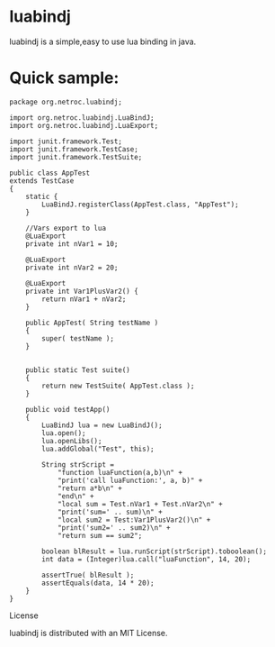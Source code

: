 # luabindj #

luabindj is a simple,easy to use lua binding in java.

# Quick sample: #

    package org.netroc.luabindj;
    
    import org.netroc.luabindj.LuaBindJ;
    import org.netroc.luabindj.LuaExport;
    
    import junit.framework.Test;
    import junit.framework.TestCase;
    import junit.framework.TestSuite;
    
    public class AppTest 
    extends TestCase
    {
    	static {
    		LuaBindJ.registerClass(AppTest.class, "AppTest");
    	}
    	
    	//Vars export to lua
    	@LuaExport
    	private int nVar1 = 10;
    	
    	@LuaExport
    	private int nVar2 = 20;
    	
    	@LuaExport
    	private int Var1PlusVar2() {
    		return nVar1 + nVar2;
    	}
    	
    	public AppTest( String testName )
    	{
    		super( testName );
    	}
    	
    	
    	public static Test suite()
    	{
    		return new TestSuite( AppTest.class );
    	}
    	
    	public void testApp()
    	{
    		LuaBindJ lua = new LuaBindJ();
    		lua.open();
    		lua.openLibs();
    		lua.addGlobal("Test", this);
    		
    		String strScript = 
    			"function luaFunction(a,b)\n" +
    			"print('call luaFunction:', a, b)" +
    			"return a*b\n" +
    			"end\n" +
    			"local sum = Test.nVar1 + Test.nVar2\n" +
    			"print('sum=' .. sum)\n" +
    			"local sum2 = Test:Var1PlusVar2()\n" +
    			"print('sum2=' .. sum2)\n" +
    			"return sum == sum2";
    	
	    	boolean blResult = lua.runScript(strScript).toboolean();
	    	int data = (Integer)lua.call("luaFunction", 14, 20);
	    	
	        assertTrue( blResult );
	        assertEquals(data, 14 * 20);
    	}
    }


License

luabindj is distributed with an MIT License. 